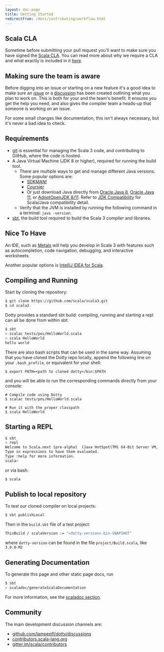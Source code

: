 ```yaml
---
layout: doc-page
title: Getting Started
redirectFrom: /docs/contributing/workflow.html
---
```


## Scala CLA

Sometime before submitting your pull request you'll want to make sure you have
signed the [Scala CLA][scala-cla]. You can read more about why we require a CLA
and what exactly is included in it [here][scala-cla].

## Making sure the team is aware

Before digging into an issue or starting on a new feature it's a good idea to
make sure an [issue][dotty-issue] or a [discussion][dotty-discussion] has been
created outlining what you plan to work on. This is both for your and the team's
benefit. It ensures you get the help you need, and also gives the compiler team
a heads-up that someone is working on an issue.

For some small changes like documentation, this isn't always necessary, but it's
never a bad idea to check.

## Requirements

- [git] is essential for managing the Scala 3 code, and contributing to GitHub,
  where the code is hosted.
- A Java Virtual Machine (JDK 8 or higher), required for running the build tool.
    - There are multiple ways to get and manage different Java versions. Some
      popular options are:
        - [SDKMAN!](https://sdkman.io/)
        - [Coursier](https://get-coursier.io/docs/cli-java)
        - Or just download Java directly from [Oracle Java 8][java8], [Oracle
          Java 11][java11], or [AdoptOpenJDK 8/11][adopt]. Refer to [JDK
          Compatibility][compat] for Scala/Java compatibility detail.
  - Verify that the JVM is installed by running the following command in a terminal: `java -version`.
- [sbt][sbt-download], the build tool required to build the Scala 3 compiler and libraries.

## Nice To Have

An IDE, such as [Metals] will help you develop in Scala 3 with features such as
autocompletion, code navigation, debugging, and interactive worksheets.

Another popular options is [IntelliJ IDEA for
Scala](https://www.jetbrains.com/help/idea/discover-intellij-idea-for-scala.html).

## Compiling and Running

Start by cloning the repository:

```bash
$ git clone https://github.com/scala/scala3.git
$ cd scala3
```

Dotty provides a standard sbt build: compiling, running and starting a repl can
all be done from within sbt:

```bash
$ sbt
> scalac tests/pos/HelloWorld.scala
> scala HelloWorld
hello world
```

There are also bash scripts that can be used in the same way. Assuming that you
have cloned the Dotty repo locally, append the following line on your
`.bash_profile`, or equivalent for your shell:

```shell
$ export PATH=<path to cloned dotty>/bin:$PATH
```

and you will be able to run the corresponding commands directly from your console:

```shell
# Compile code using Dotty
$ scalac tests/pos/HelloWorld.scala

# Run it with the proper classpath
$ scala HelloWorld
```

## Starting a REPL

```bash
$ sbt
> repl
Welcome to Scala.next (pre-alpha)  (Java HotSpot(TM) 64-Bit Server VM, Java 1.8.0_101).
Type in expressions to have them evaluated.
Type :help for more information.
scala>
```

or via bash:

```bash
$ scala
```

## Publish to local repository

To test our cloned compiler on local projects:

```bash
$ sbt publishLocal
```
Then in the `build.sbt` file of a test project:

```bash
ThisBuild / scalaVersion := "<dotty-version>-bin-SNAPSHOT"
```
where `dotty-version` can be found in the file `project/Build.scala`, like `3.0.0-M2`


## Generating Documentation

To generate this page and other static page docs, run

```bash
$ sbt
> scaladoc/generateScalaDocumentation
```

For more information, see the [scaladoc section](./scaladoc.md).

## Community

The main development discussion channels are:
- [github.com/lampepfl/dotty/discussions](https://github.com/lampepfl/dotty/discussions)
- [contributors.scala-lang.org](https://contributors.scala-lang.org)
- [gitter.im/scala/contributors](https://gitter.im/scala/contributors)

[git]: https://git-scm.com
[Metals]: https://scalameta.org/metals/
[vs-code]: https://code.visualstudio.com
[lampepfl/dotty]: https://github.com/lampepfl/dotty
[sbt-download]: https://www.scala-sbt.org/download.html
[java8]: https://www.oracle.com/java/technologies/javase-jdk8-downloads.html
[java11]: https://www.oracle.com/java/technologies/javase-jdk11-downloads.html
[adopt]: https://adoptopenjdk.net/
[compat]: https://docs.scala-lang.org/overviews/jdk-compatibility/overview.html
[scala-cla]: https://contribute.akka.io/cla/scala
[dotty-issue]: https://github.com/scala/scala3/issues
[dotty-discussion]: https://github.com/scala/scala3/discussions
